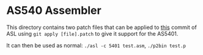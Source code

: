 # AS540 Assembler

This directory contains two patch files that can be applied to [this](https://github.com/scirelli/asl/tree/279e979b52a8aaf51a44d747a5f71daa28652151) commit of ASL using `git apply [file].patch` to give it support for the AS5401.

It can then be used as normal: `./asl -c 5401 test.asm`, `./p2bin test.p`

